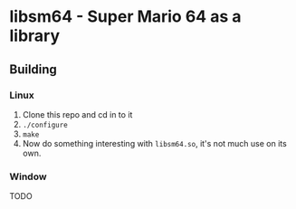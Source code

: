 # libsm64 - Super Mario 64 as a library

## Building

### Linux

1. Clone this repo and cd in to it
2. `./configure`
3. `make`
4. Now do something interesting with `libsm64.so`, it's not much use on its own.

### Window

TODO